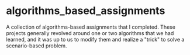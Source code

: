 # algorithms_based_assignments

A collection of algorithms-based assignments that I completed.
These projects generally revolved around one or two algorithms that we had learned, and it was up to us to modify them and realize a "trick" to solve a scenario-based problem.

